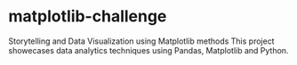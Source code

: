 # matplotlib-challenge
Storytelling and Data Visualization using Matplotlib methods 
This project showecases data analytics techniques using Pandas, Matplotlib and Python.
